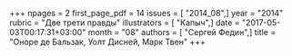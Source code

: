 +++
npages = 2
first_page_pdf = 14
issues = [ "2014_08",]
year = "2014"
rubric = "Две трети правды"
illustrators = [ "Капыч",]
date = "2017-05-03T00:17:31+03:00"
month = "08"
authors = [ "Сергей Федин",]
title = "Оноре де Бальзак, Уолт Дисней, Марк Твен"
+++
